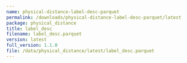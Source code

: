 ```yaml
---
name: physical-distance-label-desc-parquet
permalink: /downloads/physical-distance-label-desc-parquet/latest
package: physical_distance
title: label_desc
filename: label_desc.parquet
version: latest
full_version: 1.1.0
file: /data/physical_distance/latest/label_desc.parquet
---
```


